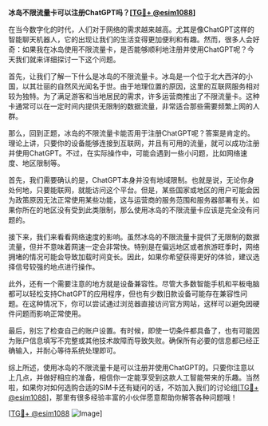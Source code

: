 **冰岛不限流量卡可以注册ChatGPT吗？[[TG💪+ @esim1088](https://t.me/s/esim1088)]**

在当今数字化的时代，人们对于网络的需求越来越高。尤其是像ChatGPT这样的智能聊天机器人，它的出现让我们的生活变得更加便利和有趣。然而，很多人会好奇：如果我在冰岛使用不限流量卡，是否能够顺利地注册并使用ChatGPT呢？今天我们就来详细探讨一下这个问题。

首先，让我们了解一下什么是冰岛的不限流量卡。冰岛是一个位于北大西洋的小国，以其壮丽的自然风光闻名于世。由于地理位置的原因，这里的互联网服务相对较为独特。为了满足游客和当地居民的需求，许多运营商推出了不限流量卡。这种卡通常可以在一定时间内提供无限制的数据流量，非常适合那些需要频繁上网的人群。

那么，回到正题，冰岛的不限流量卡能否用于注册ChatGPT呢？答案是肯定的。理论上讲，只要你的设备能够连接到互联网，并且有可用的流量，就可以成功注册并使用ChatGPT。不过，在实际操作中，可能会遇到一些小问题，比如网络速度、地区限制等。

首先，我们需要确认的是，ChatGPT本身并没有地域限制。也就是说，无论你身处何地，只要能联网，就能访问这个平台。但是，某些国家或地区的用户可能会因为政策原因无法正常使用某些功能，这与运营商的服务范围和服务器部署有关。如果你所在的地区没有受到此类限制，那么使用冰岛的不限流量卡应该是完全没有问题的。

接下来，我们来看看网络速度的影响。虽然冰岛的不限流量卡提供了无限制的数据流量，但并不意味着网速一定会非常快。特别是在偏远地区或者旅游旺季时，网络拥堵的情况可能会导致加载时间变长。因此，如果你希望获得更好的体验，建议选择信号较强的地点进行操作。

此外，还有一个需要注意的地方就是设备兼容性。尽管大多数智能手机和平板电脑都可以轻松支持ChatGPT的应用程序，但也有少数旧款设备可能存在兼容性问题。在这种情况下，你可以尝试通过浏览器直接访问官方网站，这样可以避免因硬件问题而影响正常使用。

最后，别忘了检查自己的账户设置。有时候，即使一切条件都具备了，也有可能因为账户信息填写不完整或其他技术故障而导致失败。确保所有必要的信息都已经正确输入，并耐心等待系统处理即可。

综上所述，使用冰岛的不限流量卡是可以注册并使用ChatGPT的。只要你注意以上几点，并做好相应的准备，相信你一定能享受到这款人工智能带来的乐趣。当然啦，如果你对如何选购合适的SIM卡还有疑问的话，不妨加入我们的讨论组[[TG💪+ @esim1088](https://t.me/s/esim1088)]，那里有很多经验丰富的小伙伴愿意帮助你解答各种问题哦！

[[TG💪+ @esim1088](https://t.me/s/esim1088) ![Image](https://i.postimg.cc/4NQfJmqS/Snipaste-2025-05-13-00-14-12.png)]